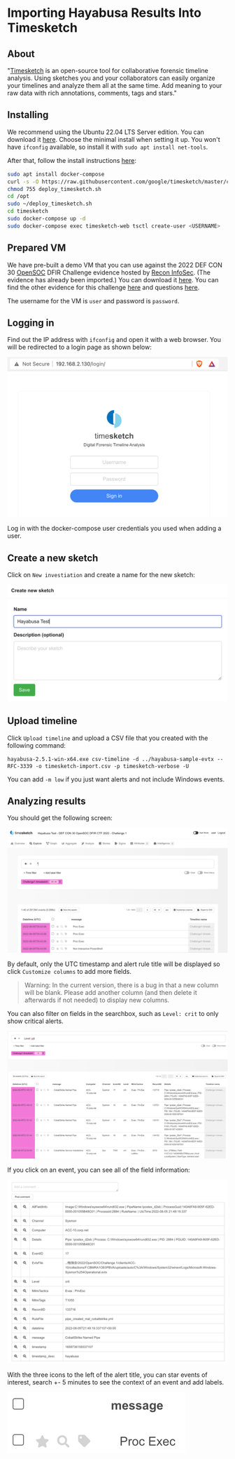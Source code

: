 # Importing Hayabusa Results Into Timesketch

## About

"[Timesketch](https://timesketch.org/) is an open-source tool for collaborative forensic timeline analysis. Using sketches you and your collaborators can easily organize your timelines and analyze them all at the same time. Add meaning to your raw data with rich annotations, comments, tags and stars."


## Installing

We recommend using the Ubuntu 22.04 LTS Server edition.
You can download it [here](https://ubuntu.com/download/server).
Choose the minimal install when setting it up.
You won't have `ifconfig` available, so install it with `sudo apt install net-tools`.

After that, follow the install instructions [here](https://timesketch.org/guides/admin/install/):

``` bash
sudo apt install docker-compose
curl -s -O https://raw.githubusercontent.com/google/timesketch/master/contrib/deploy_timesketch.sh
chmod 755 deploy_timesketch.sh
cd /opt
sudo ~/deploy_timesketch.sh
cd timesketch
sudo docker-compose up -d
sudo docker-compose exec timesketch-web tsctl create-user <USERNAME>
```

## Prepared VM

We have pre-built a demo VM that you can use against the 2022 DEF CON 30 [OpenSOC](https://opensoc.io/) DFIR Challenge evidence hosted by [Recon InfoSec](https://www.reconinfosec.com/). (The evidence has already been imported.)
You can download it [here](https://www.dropbox.com/s/3be3s5c2r22ux2z/Prebuilt-Timesketch.ova?dl=0).
You can find the other evidence for this challenge [here](https://docs.google.com/document/d/1XM4Gfdojt8fCn_9B8JKk9bcUTXZc0_hzWRUH4mEr7dw/mobilebasic) and questions [here](https://docs.google.com/spreadsheets/d/1vKn8BgABuJsqH5WhhS9ebIGTBG4aoP-StINRi18abo4/htmlview).

The username for the VM is `user` and password is `password`.

## Logging in

Find out the IP address with `ifconfig` and open it with a web browser.
You will be redirected to a login page as shown below:

![Timesketch Login](01-TimesketchLogin.png)

Log in with the docker-compose user credentials you used when adding a user.

## Create a new sketch

Click on `New investiation` and create a name for the new sketch:

![New Investigation](02-NewInvestigation.png)

## Upload timeline

Click `Upload timeline` and upload a CSV file that you created with the following command:

```shell
hayabusa-2.5.1-win-x64.exe csv-timeline -d ../hayabusa-sample-evtx --RFC-3339 -o timesketch-import.csv -p timesketch-verbose -U
```

You can add `-m low` if you just want alerts and not include Windows events.

## Analyzing results

You should get the following screen:

![Timesketch timeline](03-TimesketchTimeline.png)

By default, only the UTC timestamp and alert rule title will be displayed so click `Customize columns` to add more fields.

> Warning: In the current version, there is a bug in that a new column will be blank. Please add another column (and then delete it afterwards if not needed) to display new columns.

You can also filter on fields in the searchbox, such as `Level: crit` to only show critical alerts.


![Timeline with columns](04-TimelineWithColumns.png)

If you click on an event, you can see all of the field information:

![Field Information](05-FieldInformation.png)

With the three icons to the left of the alert title, you can star events of interest, search +- 5 minutes to see the context of an event and add labels.

![Marking Events](06-MarkingEvents.png)
